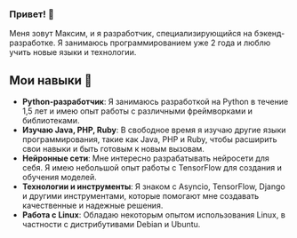 ### Привет! 👋
Меня зовут Максим, и я разработчик, специализирующийся на бэкенд-разработке. Я занимаюсь программированием уже 2 года и люблю учить новые языки и технологии.

## Мои навыки 🔧
* **Python-разработчик**: Я занимаюсь разработкой на Python в течение 1,5 лет и имею опыт работы с различными фреймворками и библиотеками.
* **Изучаю Java, PHP, Ruby**: В свободное время я изучаю другие языки программирования, такие как Java, PHP и Ruby, чтобы расширить свои навыки и быть готовым к новым вызовам.
* **Нейронные сети**: Мне интересно разрабатывать нейросети для себя. Я имею небольшой опыт работы с TensorFlow для создания и обучения моделей.
* **Технологии и инструменты**: Я знаком с Asyncio, TensorFlow, Django и другими инструментами, которые помогают мне создавать качественные и надежные решения.
* **Работа с Linux**: Обладаю некоторым опытом использования Linux, в частности с дистрибутивами Debian и Ubuntu.
